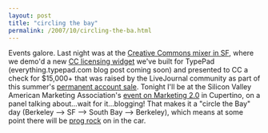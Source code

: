 ```yaml
---
layout: post
title: "circling the bay"
permalink: /2007/10/circling-the-ba.html
---
```


Events galore. Last night was at the [Creative Commons mixer in SF](http://creativecommons.org/weblog/entry/7716), where we demo'd a new [CC licensing widget](http://everything.typepad.com/cc/) we've built for TypePad (everything.typepad.com blog post coming soon) and presented to CC a check for $15,000+ that was raised by the LiveJournal community as part of this summer's [permanent account sale](http://news.livejournal.com/100876.html). Tonight I'll be at the Silicon Valley American Marketing Association's [event on Marketing 2.0](http://www.svama.net/events/20071011mpreg.html) in Cupertino, on a panel talking about...wait for it...blogging! That makes it a "circle the Bay" day (Berkeley --> SF --> South Bay --> Berkeley), which means at some point there will be [prog rock](http://sippey.typepad.com/unfiltered/2007/10/another-brick.html) on in the car.